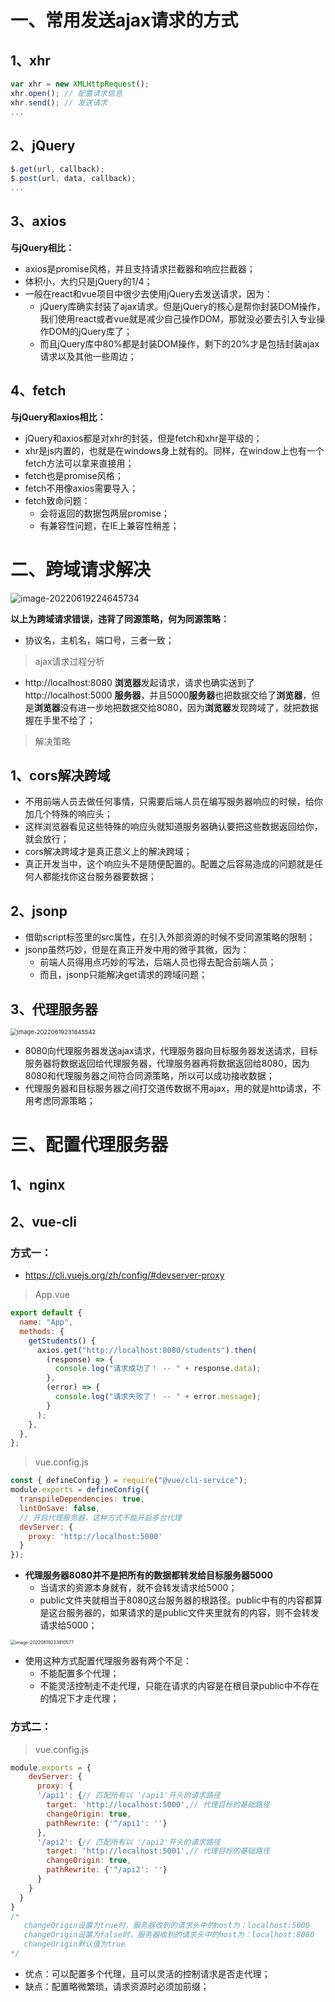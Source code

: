 # 一、常用发送ajax请求的方式

## 1、xhr

```javascript
var xhr = new XMLHttpRequest();
xhr.open(); // 配置请求信息
xhr.send(); // 发送请求
...
```

## 2、jQuery

```javascript
$.get(url, callback);
$.post(url, data, callback);
...
```

## 3、axios

**与jQuery相比：**

- axios是promise风格，并且支持请求拦截器和响应拦截器；
- 体积小，大约只是jQuery的1/4；
- 一般在react和vue项目中很少去使用jQuery去发送请求，因为：
  - jQuery库确实封装了ajax请求。但是jQuery的核心是帮你封装DOM操作，我们使用react或者vue就是减少自己操作DOM，那就没必要去引入专业操作DOM的jQuery库了；
  - 而且jQuery库中80%都是封装DOM操作，剩下的20%才是包括封装ajax请求以及其他一些周边；

## 4、fetch

**与jQuery和axios相比：**

- jQuery和axios都是对xhr的封装，但是fetch和xhr是平级的；
- xhr是js内置的，也就是在windows身上就有的。同样，在window上也有一个fetch方法可以拿来直接用；
- fetch也是promise风格；
- fetch不用像axios需要导入；
- fetch致命问题：
  - 会将返回的数据包两层promise；
  - 有兼容性问题，在IE上兼容性稍差；

# 二、跨域请求解决

![image-20220619224645734](./assets/跨域(违背同源策略).png)

 **以上为跨域请求错误，违背了同源策略，何为同源策略：**

- 协议名，主机名，端口号，三者一致；

> ajax请求过程分析

- http://localhost:8080 **浏览器**发起请求，请求也确实送到了 http://localhost:5000 **服务器**，并且5000**服务器**也把数据交给了**浏览器**，但是**浏览器**没有进一步地把数据交给8080，因为**浏览器**发现跨域了，就把数据握在手里不给了；

> 解决策略

## 1、cors解决跨域

- 不用前端人员去做任何事情，只需要后端人员在编写服务器响应的时候，给你加几个特殊的响应头；
- 这样浏览器看见这些特殊的响应头就知道服务器确认要把这些数据返回给你，就会放行；
- cors解决跨域才是真正意义上的解决跨域；
- 真正开发当中，这个响应头不是随便配置的。配置之后容易造成的问题就是任何人都能找你这台服务器要数据；

## 2、jsonp

- 借助script标签里的src属性，在引入外部资源的时候不受同源策略的限制；
- jsonp虽然巧妙，但是在真正开发中用的微乎其微，因为：
  - 前端人员得用点巧妙的写法，后端人员也得去配合前端人员；
  - 而且，jsonp只能解决get请求的跨域问题；

## 3、代理服务器

<img src="./assets/代理服务器.png" alt="image-20220619231845542" style="zoom:67%;" />

- 8080向代理服务器发送ajax请求，代理服务器向目标服务器发送请求，目标服务器将数据返回给代理服务器，代理服务器再将数据返回给8080，因为8080和代理服务器之间符合同源策略，所以可以成功接收数据；
- 代理服务器和目标服务器之间打交道传数据不用ajax，用的就是http请求，不用考虑同源策略；

# 三、配置代理服务器

## 1、nginx

## 2、vue-cli

### 方式一：

- https://cli.vuejs.org/zh/config/#devserver-proxy

> App.vue

```javascript
export default {
  name: "App",
  methods: {
    getStudents() {
      axios.get("http://localhost:8080/students").then(
        (response) => {
          console.log("请求成功了！ -- " + response.data);
        },
        (error) => {
          console.log("请求失败了！ -- " + error.message);
        }
      );
    },
  },
};
```

> vue.config.js

```javascript
const { defineConfig } = require("@vue/cli-service");
module.exports = defineConfig({
  transpileDependencies: true,
  lintOnSave: false,
  // 开启代理服务器，这种方式不能开启多台代理
  devServer: {
    proxy: 'http://localhost:5000'
  }
});
```

- **代理服务器8080并不是把所有的数据都转发给目标服务器5000**
  - 当请求的资源本身就有，就不会转发请求给5000；
  - public文件夹就相当于8080这台服务器的根路径。public中有的内容都算是这台服务器的，如果请求的是public文件夹里就有的内容，则不会转发请求给5000；

<img src="./assets/根路径public.png" alt="image-20220619233810577" style="zoom:50%;" />

- 使用这种方式配置代理服务器有两个不足：
  - 不能配置多个代理；
  - 不能灵活控制走不走代理，只能在请求的内容是在根目录public中不存在的情况下才走代理；

### 方式二：

> vue.config.js

```javascript
module.exports = {
	devServer: {
      proxy: {
      '/api1': {// 匹配所有以 '/api1'开头的请求路径
        target: 'http://localhost:5000',// 代理目标的基础路径
        changeOrigin: true,
        pathRewrite: {'^/api1': ''}
      },
      '/api2': {// 匹配所有以 '/api2'开头的请求路径
        target: 'http://localhost:5001',// 代理目标的基础路径
        changeOrigin: true,
        pathRewrite: {'^/api2': ''}
      }
    }
  }
}
/*
   changeOrigin设置为true时，服务器收到的请求头中的host为：localhost:5000
   changeOrigin设置为false时，服务器收到的请求头中的host为：localhost:8080
   changeOrigin默认值为true
*/
```

- 优点：可以配置多个代理，且可以灵活的控制请求是否走代理；
- 缺点：配置略微繁琐，请求资源时必须加前缀；